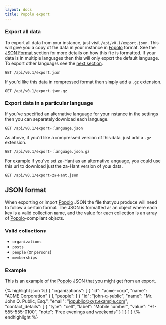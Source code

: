 ```yaml
---
layout: docs
title: Popolo export
---
```


### Export all data

To export all data from your instance, just visit `/api/v0.1/export.json`. This will give you a copy of the data in your instance in [Popolo][] format. See the [JSON Format](#json-format) section for more details on how this file is formatted. If your data is in multiple languages then this will only export the default language. To export other languages see the [next section](#export-data-in-a-particular-language).

    GET /api/v0.1/export.json

If you'd like this data in compressed format then simply add a `.gz` extension.

    GET /api/v0.1/export.json.gz

### Export data in a particular language

If you've specified an alternative language for your instance in the settings then you can separately download each language.

    GET /api/v0.1/export-:language.json

As above, if you'd like a compressed version of this data, just add a `.gz` extension.

    GET /api/v0.1/export-:language.json.gz

For example if you've set za-Hant as an alternative language, you could use this url to download just the za-Hant version of your data.

    GET /api/v0.1/export-za-Hant.json

## JSON format

When exporting or import [Popolo][] JSON the file that you produce will need to follow a certain format. The JSON is formatted as an object where each key is a valid collection name, and the value for each collection is an array of [Popolo][]-compliant objects.

### Valid collections

- `organizations`
- `posts`
- `people` (or `persons`)
- `memberships`

### Example

This is an example of the [Popolo][] JSON that you might get from an export.

{% highlight json %}
{
  "organizations": [
    {
      "id": "acme-corp",
      "name": "ACME Corporation"
    }
  ],
  "people": [
    {
      "id": "john-q-public",
      "name": "Mr. John Q. Public, Esq.",
      "email": "jqpublic@xyz.example.com",
      "contact_details": [
        {
          "type": "cell",
          "label": "Mobile number",
          "value": "+1-555-555-0100",
          "note": "Free evenings and weekends"
        }
      ]
    }
  ]
}
{% endhighlight %}

[popolo]: http://popoloproject.com/
